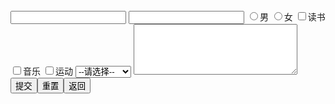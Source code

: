 <!DOCTYPE html>
<html>
<head>
</head>
<body>
		<form>
		<input type="text" name="userName">
		<input type="password" name="passwd">
		<input type="radio" name="sex" value="1">男    
		<input type="radio" name="sex" value="0">女
		<input type="checkbox" name="hobby" value="1">读书
		<input type="checkbox" name="hobby" value="2">音乐
		<input type="checkbox" name="hobby" value="3">运动
		<select name="degree">    
			<option value="">--请选择--</option>    
			<option value="1">专科</option>   
			<option value="2">本科</option>   
			<option value="3">硕士</option>   
			<option value="4">博士及以上</option>
		</select>
		<textarea name="comment" rows="5" cols="30"></textarea>
		<input type="submit" value="提交"><input type="reset" value="重置"><input type="button" value="返回">
		<input type="hidden" name="userId" value="1001">
	</from>	
</body>
</html>
